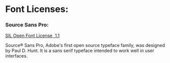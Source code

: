 # Font Licenses:

### Source Sans Pro:
[SIL Open Font License, 1.1](http://scripts.sil.org/cms/scripts/page.php?site_id=nrsi&id=OFL)

Source® Sans Pro, Adobe's first open source typeface family, was designed by Paul D. Hunt. It is a sans serif typeface intended to work well in user interfaces.

